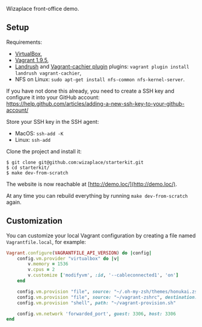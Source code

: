 Wizaplace front-office demo.

## Setup

Requirements:

- [VirtualBox](https://www.virtualbox.org/wiki/Downloads),
- [Vagrant 1.9.5](https://releases.hashicorp.com/vagrant/1.9.5/),
- [Landrush](https://github.com/vagrant-landrush/landrush) and [Vagrant-cachier plugin](https://github.com/fgrehm/vagrant-cachier) plugins: `vagrant plugin install landrush vagrant-cachier`,
- NFS on Linux: `sudo apt-get install nfs-common nfs-kernel-server`.

If you have not done this already, you need to create a SSH key and configure it into your GitHub account: https://help.github.com/articles/adding-a-new-ssh-key-to-your-github-account/

Store your SSH key in the SSH agent:

- MacOS: `ssh-add -K`
- Linux: `ssh-add`

Clone the project and install it:

```
$ git clone git@github.com:wizaplace/starterkit.git
$ cd starterkit/
$ make dev-from-scratch
```

The website is now reachable at [http://demo.loc/](http://demo.loc/).

At any time you can rebuild everything by running `make dev-from-scratch` again.

## Customization

You can customize your local Vagrant configuration by creating a file named `Vagrantfile.local`, for example:

```ruby
Vagrant.configure(VAGRANTFILE_API_VERSION) do |config|
    config.vm.provider "virtualbox" do |v|
        v.memory = 1536
        v.cpus = 2
        v.customize ['modifyvm', :id, '--cableconnected1', 'on']
    end

    config.vm.provision "file", source: "~/.oh-my-zsh/themes/honukai.zsh-theme", destination: "/home/vagrant/.oh-my-zsh/themes/honukai.zsh-theme"
    config.vm.provision "file", source: "~/vagrant-zshrc", destination: "/home/vagrant/.zshrc"
    config.vm.provision "shell", path: "~/vagrant-provision.sh"

    config.vm.network 'forwarded_port', guest: 3306, host: 3306
end
```
